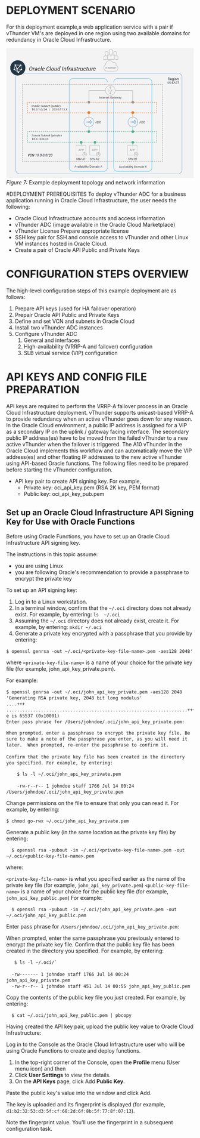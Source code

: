 # DEPLOYMENT SCENARIO
For this deployment example,a web application service with a pair if vThunder VM's are deployed in one region using two available domains for redundancy in Oracle Cloud Infrastructure.

![Deployment Scenario](./images/Deployment_Senario.png)
_Figure 7:_ Example deployment topology and network information

#DEPLOYMENT PREREQUISITES
To deploy vThunder ADC for a business application running in Oracle Cloud Infrastructure, the user needs the following:
* Oracle Cloud Infrastructure accounts and access information
* vThunder ADC (image available in the Oracle Cloud Marketplace)
* vThunder License Prepare appropriate license
* SSH key pair for SSH and console access to vThunder and other Linux VM instances hosted in Oracle Cloud.
* Create a pair of Oracle API Public and Private Keys

# CONFIGURATION STEPS OVERVIEW
The high-level configuration steps of this example deployment are as follows:
1. Prepare API keys (used for HA failover operation)
1. Prepair Oracle API Public and Private Keys
1. Define and set VCN and subnets in Oracle Cloud
1. Install two vThunder ADC instances
1. Configure vThunder ADC
   1. General and interfaces
   1. High-availability (VRRP-A and failover) configuration
   1. SLB virtual service (VIP) configuration
# API KEYS AND CONFIG FILE PREPARATION
API keys are required to perform the VRRP-A failover process in an Oracle Cloud Infrastructure deployment. vThunder supports unicast-based VRRP-A to provide redundancy when an active vThunder goes down for any reason. In the Oracle Cloud environment, a public IP address is assigned for a VIP as a secondary IP on the uplink / gateway facing interface. The secondary public IP address(es) have to be moved from the failed vThunder to a new active vThunder when the failover is triggered. The A10 vThunder in the Oracle Cloud implements this workflow and can automatically move the VIP address(es) and other floating IP addresses to the new active vThunder using API-based Oracle functions.
The following files need to be prepared before starting the vThunder configuration.

* API key pair to create API signing key. For example,
  * Private key: oci_api_key.pem (RSA 2K key, PEM format)
  * Public key: oci_api_key_pub.pem

## Set up an Oracle Cloud Infrastructure API Signing Key for Use with Oracle Functions
Before using Oracle Functions, you have to set up an Oracle Cloud Infrastructure API signing key.

The instructions in this topic assume:

  * you are using Linux
  * you are following Oracle's recommendation to provide a passphrase to encrypt the private key

To set up an API signing key:

1. Log in to a Linux workstation.
1. In a terminal window, confirm that the `~/.oci` directory does not already exist. For example, by entering:
`ls  ~/.oci`
1. Assuming the `~/.oci` directory does not already exist, create it. For example, by entering:
```mkdir ~/.oci```
1. Generate a private key encrypted with a passphrase that you provide by entering:
```
$ openssl genrsa -out ~/.oci/<private-key-file-name>.pem -aes128 2048'
```

where `<private-key-file-name>` is a name of your choice for the private key file (for example, john_api_key_private.pem).

   For example:

```
$ openssl genrsa -out ~/.oci/john_api_key_private.pem -aes128 2048
'Generating RSA private key, 2048 bit long modulus'
....+++
....................................................................+++
e is 65537 (0x10001)
Enter pass phrase for /Users/johndoe/.oci/john_api_key_private.pem:
```
    When prompted, enter a passphrase to encrypt the private key file. Be sure to make a note of the passphrase you enter, as you will need it later.  When prompted, re-enter the passphrase to confirm it.

    Confirm that the private key file has been created in the directory you specified. For example, by entering:
```
    $ ls -l ~/.oci/john_api_key_private.pem

    -rw-r--r-- 1 johndoe staff 1766 Jul 14 00:24 /Users/johndoe/.oci/john_api_key_private.pem
```
Change permissions on the file to ensure that only you can read it. For example, by entering:
```
$ chmod go-rwx ~/.oci/john_api_key_private.pem
```  

   Generate a public key (in the same location as the private key file) by entering:
```
  $ openssl rsa -pubout -in ~/.oci/<private-key-file-name>.pem -out ~/.oci/<public-key-file-name>.pem
```
  where:

  `<private-key-file-name>` is what you specified earlier as the name of the private key file (for example, `john_api_key_private.pem`)
  `<public-key-file-name>` is a name of your choice for the public key file (for example, `john_api_key_public.pem`)
  For example:
```
  $ openssl rsa -pubout -in ~/.oci/john_api_key_private.pem -out ~/.oci/john_api_key_public.pem
```
  Enter pass phrase for `/Users/johndoe/.oci/john_api_key_private.pem`:

  When prompted, enter the same passphrase you previously entered to encrypt the private key file.
  Confirm that the public key file has been created in the directory you specified. For example, by entering:

```
   $ ls -l ~/.oci/`

  -rw------- 1 johndoe staff 1766 Jul 14 00:24 john_api_key_private.pem
  -rw-r--r-- 1 johndoe staff 451 Jul 14 00:55 john_api_key_public.pem
```

   Copy the contents of the public key file you just created. For example, by entering:

```
  $ cat ~/.oci/john_api_key_public.pem | pbcopy
```
Having created the API key pair, upload the public key value to Oracle Cloud Infrastructure:

  Log in to the Console as the Oracle Cloud Infrastructure user who will be using Oracle Functions to create and deploy functions.

  1. In the top-right corner of the Console, open the **Profile** menu (User menu icon) and then
  1. Click **User Settings** to view the details.
  1. On the **API Keys** page, click Add **Public Key**.

  Paste the public key's value into the window and click Add.

  The key is uploaded and its fingerprint is displayed (for example, `d1:b2:32:53:d3:5f:cf:68:2d:6f:8b:5f:77:8f:07:13`).

  Note the fingerprint value. You'll use the fingerprint in a subsequent configuration task.
